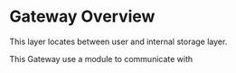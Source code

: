 # Gateway Overview

This layer locates between user and internal storage
layer.

This Gateway use a module to communicate with 



